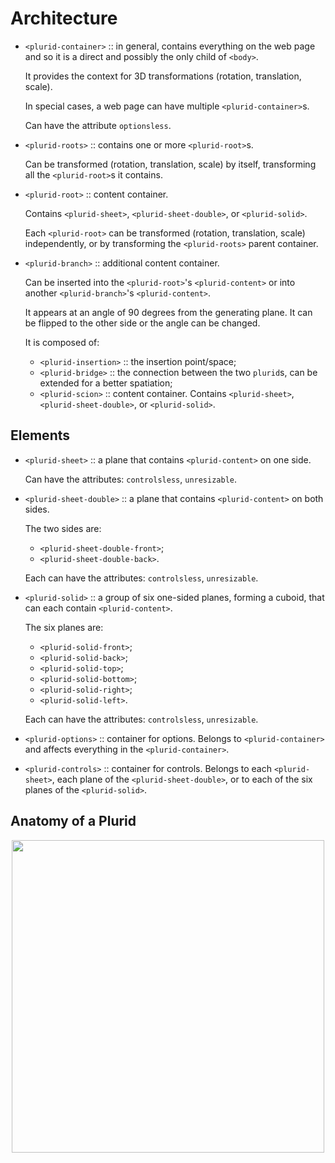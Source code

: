 <link rel="stylesheet" type="text/css" href="style.css">

# Architecture

- `<plurid-container>` :: in general, contains everything on the web page and so it is a direct and possibly the only child of `<body>`.

    It provides the context for 3D transformations (rotation, translation, scale).

    In special cases, a web page can have multiple `<plurid-container>`s.

    Can have the attribute `optionsless`.


- `<plurid-roots>` :: contains one or more `<plurid-root>`s.

    Can be transformed (rotation, translation, scale) by itself, transforming all the `<plurid-root>`s it contains.


- `<plurid-root>` :: content container.

    Contains `<plurid-sheet>`, `<plurid-sheet-double>`, or `<plurid-solid>`.

    Each `<plurid-root>` can be transformed (rotation, translation, scale) independently, or by transforming the `<plurid-roots>` parent container.


- `<plurid-branch>` :: additional content container.

    Can be inserted into the `<plurid-root>`'s `<plurid-content>` or into another `<plurid-branch>`'s `<plurid-content>`.

    It appears at an angle of 90 degrees from the generating plane. It can be flipped to the other side or the angle can be changed.

    It is composed of:
    + `<plurid-insertion>` :: the insertion point/space;
    + `<plurid-bridge>` :: the connection between the two `plurid`s, can be extended for a better spatiation;
    + `<plurid-scion>` :: content container. Contains `<plurid-sheet>`, `<plurid-sheet-double>`, or `<plurid-solid>`.



## Elements

- `<plurid-sheet>` :: a plane that contains `<plurid-content>` on one side.

    Can have the attributes: `controlsless`, `unresizable`.


- `<plurid-sheet-double>` :: a plane that contains `<plurid-content>` on both sides.

    The two sides are:
    + `<plurid-sheet-double-front>`;
    + `<plurid-sheet-double-back>`.

    Each can have the attributes: `controlsless`, `unresizable`.


- `<plurid-solid>` :: a group of six one-sided planes, forming a cuboid, that can each contain `<plurid-content>`.

    The six planes are:
    + `<plurid-solid-front>`;
    + `<plurid-solid-back>`;
    + `<plurid-solid-top>`;
    + `<plurid-solid-bottom>`;
    + `<plurid-solid-right>`;
    + `<plurid-solid-left>`.

    Each can have the attributes: `controlsless`, `unresizable`.


- `<plurid-options>` :: container for options. Belongs to `<plurid-container>` and affects everything in the `<plurid-container>`.


- `<plurid-controls>` :: container for controls. Belongs to each `<plurid-sheet>`, each plane of the `<plurid-sheet-double>`, or to each of the six planes of the `<plurid-solid>`.


## Anatomy of a Plurid

<p align="center">
    <img src="https://raw.githubusercontent.com/plurid/plurid.js/master/notes/Images/plurid-elements.png" height="500px">
</p>
